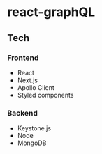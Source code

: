 # react-graphQL

## Tech

### Frontend

- React
- Next.js
- Apollo Client
- Styled components

### Backend

- Keystone.js
- Node
- MongoDB
